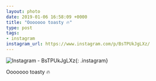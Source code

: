```yaml
---
layout: photo
date: 2019-01-06 16:58:09 +0000
title: "Ooooooo toasty 🔥"
type: post
tags:
- instagram
instagram_url: https://www.instagram.com/p/BsTPUkJgLXz/
---
```


![Instagram - BsTPUkJgLXz](https://lildude.github.io/img/BsTPUkJgLXz.jpg){: .instagram}

Ooooooo toasty 🔥
